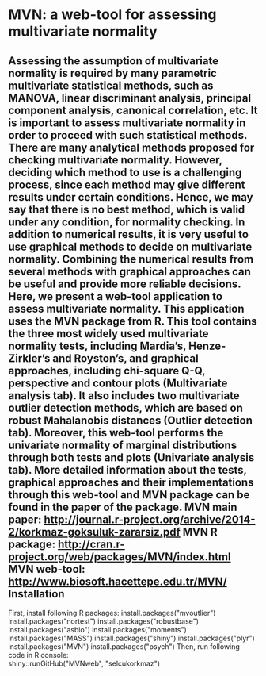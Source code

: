 # MVN: a web-tool for assessing multivariate normality Assessing the assumption of multivariate normality is required by many parametric multivariate statistical methods, such as MANOVA, linear discriminant analysis, principal component analysis, canonical correlation, etc. It is important to assess multivariate normality in order to proceed with such statistical methods. There are many analytical methods proposed for checking multivariate normality. However, deciding which method to use is a challenging process, since each method may give different results under certain conditions. Hence, we may say that there is no best method, which is valid under any condition, for normality checking. In addition to numerical results, it is very useful to use graphical methods to decide on multivariate normality. Combining the numerical results from several methods with graphical approaches can be useful and provide more reliable decisions.Here, we present a web-tool application to assess multivariate normality. This application uses the MVN package from R. This tool contains the three most widely used multivariate normality tests, including Mardia’s, Henze-Zirkler’s and Royston’s, and graphical approaches, including chi-square Q-Q, perspective and contour plots (Multivariate analysis tab). It also includes two multivariate outlier detection methods, which are based on robust Mahalanobis distances (Outlier detection tab). Moreover, this web-tool performs the univariate normality of marginal distributions through both tests and plots (Univariate analysis tab). More detailed information about the tests, graphical approaches and their implementations through this web-tool and MVN package can be found in the paper of the package.MVN main paper: http://journal.r-project.org/archive/2014-2/korkmaz-goksuluk-zararsiz.pdfMVN R package: http://cran.r-project.org/web/packages/MVN/index.htmlMVN web-tool: http://www.biosoft.hacettepe.edu.tr/MVN/Installation------------First, install following R packages:    install.packages("mvoutlier")    install.packages("nortest")    install.packages("robustbase")    install.packages("asbio")    install.packages("moments")    install.packages("MASS")    install.packages("shiny")    install.packages("plyr")    install.packages("MVN")    install.packages("psych")Then, run following code in R console:       shiny::runGitHub("MVNweb", "selcukorkmaz")